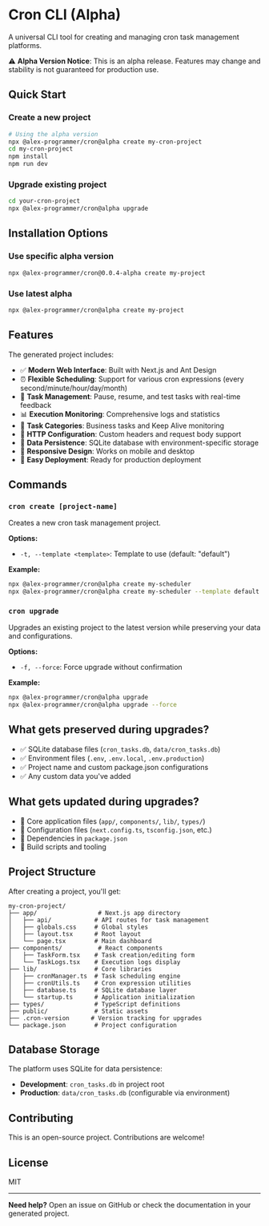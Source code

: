 # Cron CLI (Alpha)

A universal CLI tool for creating and managing cron task management platforms.

⚠️ **Alpha Version Notice**: This is an alpha release. Features may change and stability is not guaranteed for production use.

## Quick Start

### Create a new project

```bash
# Using the alpha version
npx @alex-programmer/cron@alpha create my-cron-project
cd my-cron-project
npm install
npm run dev
```

### Upgrade existing project

```bash
cd your-cron-project
npx @alex-programmer/cron@alpha upgrade
```

## Installation Options

### Use specific alpha version
```bash
npx @alex-programmer/cron@0.0.4-alpha create my-project
```

### Use latest alpha
```bash
npx @alex-programmer/cron@alpha create my-project
```

## Features

The generated project includes:

- ✅ **Modern Web Interface**: Built with Next.js and Ant Design
- ⏰ **Flexible Scheduling**: Support for various cron expressions (every second/minute/hour/day/month)
- 🔄 **Task Management**: Pause, resume, and test tasks with real-time feedback
- 📊 **Execution Monitoring**: Comprehensive logs and statistics
- 🎯 **Task Categories**: Business tasks and Keep Alive monitoring
- 🔧 **HTTP Configuration**: Custom headers and request body support
- 💾 **Data Persistence**: SQLite database with environment-specific storage
- 📱 **Responsive Design**: Works on mobile and desktop
- 🚀 **Easy Deployment**: Ready for production deployment

## Commands

### `cron create [project-name]`

Creates a new cron task management project.

**Options:**
- `-t, --template <template>`: Template to use (default: "default")

**Example:**
```bash
npx @alex-programmer/cron@alpha create my-scheduler
npx @alex-programmer/cron@alpha create my-scheduler --template default
```

### `cron upgrade`

Upgrades an existing project to the latest version while preserving your data and configurations.

**Options:**
- `-f, --force`: Force upgrade without confirmation

**Example:**
```bash
npx @alex-programmer/cron@alpha upgrade
npx @alex-programmer/cron@alpha upgrade --force
```

## What gets preserved during upgrades?

- ✅ SQLite database files (`cron_tasks.db`, `data/cron_tasks.db`)
- ✅ Environment files (`.env`, `.env.local`, `.env.production`)
- ✅ Project name and custom package.json configurations
- ✅ Any custom data you've added

## What gets updated during upgrades?

- 🔄 Core application files (`app/`, `components/`, `lib/`, `types/`)
- 🔄 Configuration files (`next.config.ts`, `tsconfig.json`, etc.)
- 🔄 Dependencies in `package.json`
- 🔄 Build scripts and tooling

## Project Structure

After creating a project, you'll get:

```
my-cron-project/
├── app/                 # Next.js app directory
│   ├── api/            # API routes for task management
│   ├── globals.css     # Global styles
│   ├── layout.tsx      # Root layout
│   └── page.tsx        # Main dashboard
├── components/          # React components
│   ├── TaskForm.tsx    # Task creation/editing form
│   └── TaskLogs.tsx    # Execution logs display
├── lib/                # Core libraries
│   ├── cronManager.ts  # Task scheduling engine
│   ├── cronUtils.ts    # Cron expression utilities
│   ├── database.ts     # SQLite database layer
│   └── startup.ts      # Application initialization
├── types/              # TypeScript definitions
├── public/             # Static assets
├── .cron-version      # Version tracking for upgrades
└── package.json        # Project configuration
```

## Database Storage

The platform uses SQLite for data persistence:

- **Development**: `cron_tasks.db` in project root
- **Production**: `data/cron_tasks.db` (configurable via environment)

## Contributing

This is an open-source project. Contributions are welcome!

## License

MIT

---

**Need help?** Open an issue on GitHub or check the documentation in your generated project.
